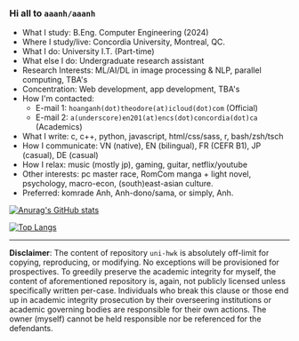 ### Hi all to `aaanh/aaanh` 

-   What I study: B.Eng. Computer Engineering (2024)
-   Where I study/live: Concordia University, Montreal, QC.
-   What I do: University I.T. (Part-time)
-   What else I do: Undergraduate research assistant
-   Research Interests: ML/AI/DL in image processing &amp; NLP, parallel computing, TBA's
-   Concentration: Web development, app development, TBA's
-   How I'm contacted:
    -   E-mail 1: `hoanganh(dot)theodore(at)icloud(dot)com` (Official)
    -   E-mail 2: `a(underscore)en201(at)encs(dot)concordia(dot)ca` (Academics)
-   What I write: c, c++, python, javascript, html/css/sass, r, bash/zsh/tsch
-   How I communicate: VN (native), EN (bilingual), FR (CEFR B1), JP (casual), DE (casual)
-   How I relax: music (mostly jp), gaming, guitar, netflix/youtube
-   Other interests: pc master race, RomCom manga + light novel, psychology, macro-econ, (south)east-asian culture.
-   Preferred: komrade Anh, Anh-dono/sama, or simply, Anh.

[![Anurag's GitHub stats](https://github-readme-stats.vercel.app/api?username=aaanh&hide=prs,issues&theme=radical&show_icons=true)](https://github.com/anuraghazra/github-readme-stats)

[![Top Langs](https://github-readme-stats.vercel.app/api/top-langs/?username=aaanh&theme=radical&layout=compact&hide=jupyter%20notebook,html)](https://github.com/anuraghazra/github-readme-stats)

<hr />

**Disclaimer**: The content of repository `uni-hwk` is absolutely off-limit for copying, reproducing, or modifying. No exceptions will be provisioned for prospectives. To greedily preserve the academic integrity for myself, the content of aforementioned repository is, again, not publicly licensed unless specifically written per-case. Individuals who break this clause or those end up in academic integrity prosecution by their overseering institutions or academic governing bodies are responsible for their own actions. The owner (myself) cannot be held responsible nor be referenced for the defendants.
